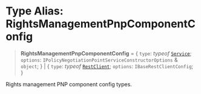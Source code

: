# Type Alias: RightsManagementPnpComponentConfig

> **RightsManagementPnpComponentConfig** = \{ `type`: *typeof* [`Service`](../variables/RightsManagementPnpComponentType.md#service); `options`: `IPolicyNegotiationPointServiceConstructorOptions` & `object`; \} \| \{ `type`: *typeof* [`RestClient`](../variables/RightsManagementPnpComponentType.md#restclient); `options`: `IBaseRestClientConfig`; \}

Rights management PNP component config types.
